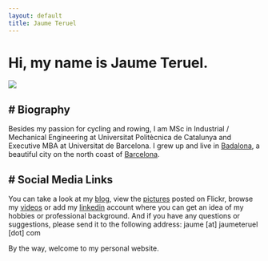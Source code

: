 ```yaml
---
layout: default
title: Jaume Teruel
---
```

# Hi, my name is Jaume Teruel.

![][1]  

## # Biography

Besides my passion for cycling and rowing, I am MSc in Industrial / Mechanical Engineering at Universitat Politècnica de Catalunya and Executive MBA at Universitat de Barcelona. I grew up and live in [Badalona][8], a beautiful city on the north coast of [Barcelona][9].  

## # Social Media Links

You can take a look at my [blog][2], view the [pictures][3] posted on Flickr, browse my [videos][5] or add my [linkedin][7] account where you can get an idea of my hobbies or professional background. And if you have any questions or suggestions, please send it to the following address: jaume [at] jaumeteruel [dot] com  

By the way, welcome to my personal website.  


   [1]: /images/jaumeteruel_white_square.png
   [2]: http://www.lerion.com
   [3]: http://www.flickr.com/photos/lerion
   [4]: http://twitter.com/jaumeteruel
   [5]: http://www.vimeo.com/lerion/videos
   [6]: http://www.facebook.com/jaume.teruel
   [7]: http://es.linkedin.com/in/jaumeteruel
   [8]: https://en.wikipedia.org/wiki/Badalona
   [9]: https://en.wikipedia.org/wiki/Barcelona